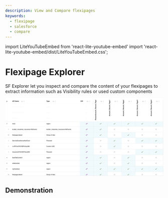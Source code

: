 ```yaml
---
description: View and Compare flexipages
keywords:
  - flexipage
  - salesforce
  - compare
---
```


import LiteYouTubeEmbed from 'react-lite-youtube-embed'
import 'react-lite-youtube-embed/dist/LiteYouTubeEmbed.css';

# Flexipage Explorer

SF Explorer let you inspect and compare the content of your flexipages to extract information such as Visibility rules or used custom components

![example](./overview.png) 


## Demonstration
<LiteYouTubeEmbed
              id="z2jNAPK4d5I"
              params="autoplay=1&autohide=1&showinfo=0&rel=0"
              title="View and compare flexipages"
              poster="maxresdefault"
              webp
            />
